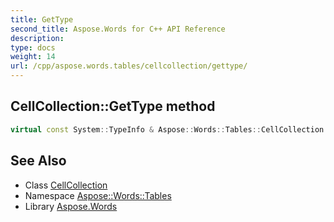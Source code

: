 ```yaml
---
title: GetType
second_title: Aspose.Words for C++ API Reference
description: 
type: docs
weight: 14
url: /cpp/aspose.words.tables/cellcollection/gettype/
---
```

## CellCollection::GetType method




```cpp
virtual const System::TypeInfo & Aspose::Words::Tables::CellCollection::GetType() const override
```

## See Also

* Class [CellCollection](../)
* Namespace [Aspose::Words::Tables](../../)
* Library [Aspose.Words](../../../)

